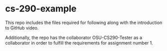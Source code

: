 # cs-290-example

This repo includes the files required for following along with the 
introduction to GitHub video.

Additionally, the repo has the collaborator OSU-CS290-Tester as a 
collaborator in order to fulfill the requirements for assignment
number 1.
